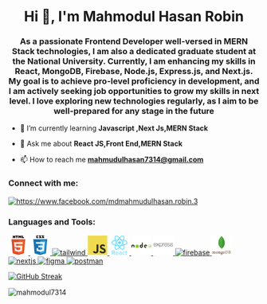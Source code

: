 
<p><img align="center" src="https://i.ibb.co/cF1Spyn/Navy-Blue-Geometric-Technology-Linked-In-Banner.jpg" alt="" height="" width="700" /></a></p>


<h1 align="center">Hi 👋, I'm Mahmodul Hasan Robin</h1>
<h3 align="center">As a passionate Frontend Developer well-versed in MERN Stack technologies, I am also a dedicated graduate student at the National University. Currently, 
I am enhancing my skills in React, MongoDB, Firebase, Node.js, Express.js, and Next.js. My goal is to achieve pro-level proficiency in development,
 and I am actively seeking job opportunities to grow my skills in next level. I love exploring new technologies regularly,
 as I aim to be well-prepared for any stage in the future</h3>

- 🌱 I’m currently learning **Javascript ,Next Js,MERN Stack**

- 💬 Ask me about **React JS,Front End,MERN Stack**

- 📫 How to reach me **mahmudulhasan7314@gmail.com**

<h3 align="left">Connect with me:</h3>
<p align="left">
<a href="https://fb.com/https://www.facebook.com/mdmahmudulhasan.robin.3" target="blank"><img align="center" src="https://raw.githubusercontent.com/rahuldkjain/github-profile-readme-generator/master/src/images/icons/Social/facebook.svg" alt="https://www.facebook.com/mdmahmudulhasan.robin.3" height="30" width="40" /></a>

</p>

<h3 align="left">Languages and Tools:</h3>
<p align="left"> <a href="https://www.w3.org/html/" target="_blank" rel="noreferrer"> <img src="https://raw.githubusercontent.com/devicons/devicon/master/icons/html5/html5-original-wordmark.svg" alt="html5" width="40" height="40"/> </a>
 <a href="https://www.w3schools.com/css/" target="_blank" rel="noreferrer"> <img src="https://raw.githubusercontent.com/devicons/devicon/master/icons/css3/css3-original-wordmark.svg" alt="css3" width="40" height="40"/> </a>
 <a href="https://tailwindcss.com/" target="_blank" rel="noreferrer"> <img src="https://www.vectorlogo.zone/logos/tailwindcss/tailwindcss-icon.svg" alt="tailwind" width="40" height="40"/> </a>
  <a href="https://developer.mozilla.org/en-US/docs/Web/JavaScript" target="_blank" rel="noreferrer"> <img src="https://raw.githubusercontent.com/devicons/devicon/master/icons/javascript/javascript-original.svg" alt="javascript" width="40" height="40"/> </a>
  <a href="https://reactjs.org/" target="_blank" rel="noreferrer"> <img src="https://raw.githubusercontent.com/devicons/devicon/master/icons/react/react-original-wordmark.svg" alt="react" width="40" height="40"/> </a> 
  <a href="https://nodejs.org" target="_blank" rel="noreferrer"> <img src="https://raw.githubusercontent.com/devicons/devicon/master/icons/nodejs/nodejs-original-wordmark.svg" alt="nodejs" width="40" height="40"/> </a>
  <a href="https://expressjs.com" target="_blank" rel="noreferrer"> <img src="https://raw.githubusercontent.com/devicons/devicon/master/icons/express/express-original-wordmark.svg" alt="express" width="40" height="40"/> </a>
  <a href="https://firebase.google.com/" target="_blank" rel="noreferrer"> <img src="https://www.vectorlogo.zone/logos/firebase/firebase-icon.svg" alt="firebase" width="40" height="40"/> </a>  <a href="https://www.mongodb.com/" target="_blank" rel="noreferrer"> <img src="https://raw.githubusercontent.com/devicons/devicon/master/icons/mongodb/mongodb-original-wordmark.svg" alt="mongodb" width="40" height="40"/> </a> <a href="https://nextjs.org/" target="_blank" rel="noreferrer"> <img src="https://cdn.worldvectorlogo.com/logos/nextjs-2.svg" alt="nextjs" width="40" height="40"/> </a> 
  <a href="https://www.figma.com/" target="_blank" rel="noreferrer"> <img src="https://www.vectorlogo.zone/logos/figma/figma-icon.svg" alt="figma" width="40" height="40"/> </a> <a href="https://postman.com" target="_blank" rel="noreferrer"> <img src="https://www.vectorlogo.zone/logos/getpostman/getpostman-icon.svg" alt="postman" width="40" height="40"/> </a>  </p>
  <a href="https://git.io/streak-stats"><img src="https://github-readme-streak-stats.herokuapp.com?user=Mahmodul7314&theme=dracula" alt="GitHub Streak" /></a>

<p><img align="center" src="https://github-readme-stats.vercel.app/api/top-langs?username=mahmodul7314&show_icons=true&locale=en&layout=compact" alt="mahmodul7314" /></p>


